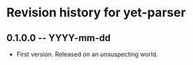 # Revision history for yet-parser

## 0.1.0.0  -- YYYY-mm-dd

* First version. Released on an unsuspecting world.
